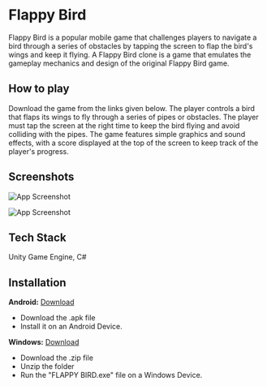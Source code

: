 
# Flappy Bird

Flappy Bird is a popular mobile game that challenges players to navigate a bird through a series of obstacles by tapping the screen to flap the bird's wings and keep it flying. A Flappy Bird clone is a game that emulates the gameplay mechanics and design of the original Flappy Bird game.


## How to play

Download the game from the links given below. The player controls a bird that flaps its wings to fly through a series of pipes or obstacles. The player must tap the screen at the right time to keep the bird flying and avoid colliding with the pipes. The game features simple graphics and sound effects, with a score displayed at the top of the screen to keep track of the player's progress.


## Screenshots

![App Screenshot](https://i.postimg.cc/C5D70yfF/image.png)

![App Screenshot](https://i.postimg.cc/c6y3BrCW/image.png)


## Tech Stack

Unity Game Engine, C#


## Installation

**Android:** [Download](https://github.com/the-future-warrior/Flappy_Bird/releases/download/v1.0-android/FLAPPY.BIRD.apk)
- Download the .apk file
- Install it on an Android Device.

**Windows:** [Download](https://github.com/the-future-warrior/Flappy_Bird/releases/download/v1.0-windows/FLAPPY.BIRD.zip)
- Download the .zip file
- Unzip the folder
- Run the "FLAPPY BIRD.exe" file on a Windows Device.
